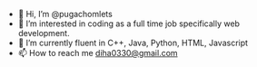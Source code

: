 - 👋 Hi, I’m @pugachomlets
- 👀 I’m interested in coding as a full time job specifically web development.
- 🌱 I’m currently fluent in C++, Java, Python, HTML, Javascript
- 📫 How to reach me diha0330@gmail.com

<!---
pugachomlets/pugachomlets is a ✨ special ✨ repository because its `README.md` (this file) appears on your GitHub profile.
You can click the Preview link to take a look at your changes.
--->
